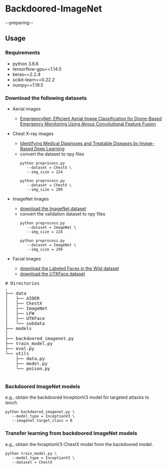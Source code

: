 # Backdoored-ImageNet
--preparing--

## Usage

### Requirements
- python 3.6.6
- tensorflow-gpu==1.14.0
- keras==2.2.4
- scikit-learn==0.22.2
- numpy==1.19.5


### Download the following datasets
- Aerial images
   - [EmergencyNet: Efficient Aerial Image Classification for Drone-Based Emergency Monitoring Using Atrous Convolutional Feature Fusion](https://ieeexplore.ieee.org/document/9050881/algorithms?tabFilter=code#algorithms)
   
- Chest X-ray images
   - [Identifying Medical Diagnoses and Treatable Diseases by Image-Based Deep Learning](https://www.sciencedirect.com/science/article/pii/S0092867418301545?via%3Dihub)
   - convert the dataset to npy files
      ```
      python preprocess.py 
         --dataset = ChestX \
         --img_size = 224
      ```
      ```
      python preprocess.py 
         --dataset = ChestX \
         --img_size = 299
      ```

- ImageNet images
   - [download the ImageNet dataset](https://www.image-net.org/download.php)
   - convert the validation dataset to npy files
      ```
      python preprocess.py 
         --dataset = ImageNet \
         --img_size = 224
      ```
      ```
      python preprocess.py 
         --dataset = ImageNet \
         --img_size = 299
      ```   

- Facial images
   - [download the Labeled Faces in the Wild dataset](http://vis-www.cs.umass.edu/lfw/)
   - [download the UTKFace dataset](https://susanqq.github.io/UTKFace/)


<pre>
# Directories
. 
├── data
│   ├── AIDER
│   ├── ChestX
│   ├── ImageNet
│   ├── LFW
│   ├── UTKFace
│   └── subdata
├── models
│
├── backdoored_imagenet.py
├── train_model.py
├── eval.py
└── utils    
    ├── data.py
    ├── model.py
    └── poison.py

</pre>


### Backdoored ImageNet models
e.g., obtain the backdoored InceptionV3 model for targeted attacks to *tench*.
```
python backdoored_imagenet.py \
   --model_type = InceptionV3 \
   --imagenet_target_class = 0
```

### Transfer learning from backdoored ImageNet models
e.g., obtain the InceptionV3-ChestX model from the backdoored model.
```
python train_model.py \
   --model_type = InceptionV3 \
   --dataset = ChestX
```
